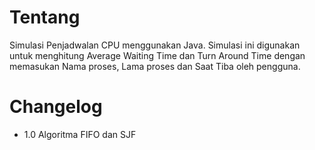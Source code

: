 # Tentang
Simulasi Penjadwalan CPU menggunakan Java. Simulasi ini digunakan untuk menghitung Average Waiting Time dan Turn Around Time dengan memasukan Nama proses, Lama proses dan Saat Tiba oleh pengguna.

# Changelog
- 1.0 Algoritma FIFO dan SJF
